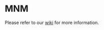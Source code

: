 MNM
================

Please refer to our [wiki](https://github.com/dmlc/mnm/wiki) for more information.


